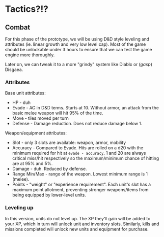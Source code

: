 # Tactics?!?



## Combat

For this phase of the prototype, we will be using D&D style leveling and attributes (ie. linear growth and very low level cap). Most of the game should be unlockable under 3 hours to ensure that we can test the game engine more thoroughly.

Later on, we can tweak it to a more "grindy" system like Diablo or (*gasp*) Disgaea.

### Attributes

Base unit attributes:

* HP - duh
* Evade - AC in D&D terms. Starts at 10. Without armor, an attack from the basic melee weapon will hit 95% of the time.
* Move - tiles moved per turn
* Defense - Damage reduction. Does not reduce damage below 1.

Weapon/equipment attributes:

* Slot - only 3 slots are available: weapon, armor, mobility
* Accuracy - Compared to Evade. Hits are rolled on a d20 with the minimum required for hit at `evade - accuracy`. 1 and 20 are always critical miss/hit respectively so the maximum/minimum chance of hitting are at 95% and 5%.
* Damage - duh. Reduced by defense.
* Range Min/Max - range of the weapon. Lowest minimum range is 1 (melee).
* Points - "weight" or "experience requirement". Each unit's slot has a maximum point allotment, preventing stronger weapons/items from being equipped by lower-level units.

### Leveling up

In this version, units do not level up. The XP they'll gain will be added to your XP, which in turn will unlock unit and inventory slots. Similarly, kills and missions completed will unlock new units and equipment for purchase.

